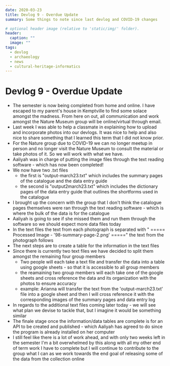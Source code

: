 ```yaml
---
date: 2020-03-23
title: Devlog 9 - Overdue Update
summary: Some things to note since last devlog and COVID-19 changes

# optional header image (relative to 'static/img/' folder).
header:
  caption: ""
  image: ""
tags:
  - devlog
  - archaeology
  - news
  - cultural-heritage-informatics
---
```


# Devlog 9 - Overdue Update
* The semester is now being completed from home and online. I have escaped to my parent's house in Kemptville to find some solace amongst the madness. From here on out, all communication and work amongst the Nature Museum group will be online/virtual through email. 
* Last week I was able to help a classmate in explaining how to upload and incorporate photos into our devlogs. It was nice to help and also nice to share something that I learned this term that I did not know prior. 
* For the Nature group due to COVID-19 we can no longer meetup in person and no longer visit the Nature Museum to consult the material or take photos of it. So we will work with what we have.
* Aaliyah was in charge of putting the image files through the text reading software - which has now been completed! 
* We now have two .txt files
  * the first is "output-march23.txt" which includes the summary pages of the catalogue and the data entry guide
  * the second is "output2march23.txt" which includes the dictionary pages of the data entry guide that outlines the shortforms used in the catalogue
* I brought up the concern with the group that I don't think the catalogue pages themselves were ran through the text reading software - which is where the bulk of the data is for the catalogue
* Aaliyah is going to see if she missed them and run them through the software so we should expect more data files today
* In the text files the text from each photograph is separated with " ===== Processed Image - '98-summary-page-2.png' =====" the text from the photograph follows
* The next steps are to create a table for the information in the text files 
* Since there is currently two text files we have decided to split them amongst the remaining four group members
  * Two people will each take a text file and transfer the data into a table using google sheets - so that it is accessible to all group members
  * the reamaining two group members will each take one of the google sheets and cross reference the data and its organization with the photos to ensure accuracy
  * example: Arianna will transfer the text from the 'output-march23.txt' file into a google sheet and then I will cross reference it with the corresponding images of the summary pages and data entry log
* In regards to the additional text files coming later today - we will see what plan we devise to tackle that, but I imagine it would be something similar
* The finale stage once the information/data tables are complete is for an API to be created and published - which Aaliyah has agreed to do since the program is already installed on her computer
* I still feel like there is a lot of work ahead, and with only two weeks left in the semester I'm a bit overwhelmed by this along with all my other end of term work I have to complete but I will continue to contribute to the group what I can as we work towards the end goal of releasing some of the data from the collection online
